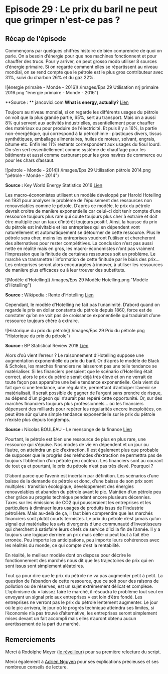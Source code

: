 # Episode 29 : Le prix du baril ne peut que grimper n'est-ce pas ?

## Récap de l'épisode

Commençons par quelques chiffres histoire de bien comprendre de quoi on parle. On a besoin d’énergie pour que nos machines fonctionnent et pour chauffer des trucs. Pour y arriver, on peut grosso modo utiliser 8 sources d’énergie primaire. Si on regarde comment elles se répartissent au niveau mondial, on se rend compte que le pétrole est le plus gros contributeur avec 31%, suivi du charbon 26% et du gaz 22%. 

![énergie primaire - Monde - 2016](./images/Eps 29 Utilisation nrj primaire 2016.png "énergie primaire - Monde - 2016")

**Source : ** jancovici.com **What is energy, actually?** [Lien](https://jancovici.com/en/energy-transition/energy-and-us/what-is-energy-actually/)


Toujours au niveau mondial, si on regarde les différents usages du pétrole on voit que la plus grande partie, 65%, sert au transport. Mais on a aussi 8% qui servent aux activités industrielles, essentiellement pour chauffer des matériaux ou pour produire de l’électricité. Et puis il y a 16%, la partie non-énergétique, qui correspond à la pétrochimie : plastiques divers, tissus synthétiques, emballage alimentaires, huiles de moteur, solvant, engrais, bitume etc. Enfin les 11% restants correspondent aux usages du fioul lourd. On s’en sert essentiellement comme système de chauffage pour les bâtiments et aussi comme carburant pour les gros navires de commerce ou pour les chars d’assaut.

![pétrole - Monde - 2014](./images/Eps 29 Utilisation pétrole 2014.png "pétrole - Monde - 2014")

**Source :** Key World Energy Statistics 2016 [Lien](https://www.oecd-ilibrary.org/energy/key-world-energy-statistics-2016_key_energ_stat-2016-en)

Les macro-économistes utilisent un modèle développé par Harold Hotelling en 1931 pour analyser le problème de l’épuisement des ressources non renouvelables comme le pétrole. D’après ce modèle, le prix du pétrole devrait croitre de manière exponentielle car celui-ci doit tenir compte d’une ressource toujours plus rare qui coute toujours plus cher à extraire et doit être multiplié par un taux d’intérêt toujours positif. Ainsi, la hausse du prix du pétrole est inévitable et les entreprises qui en dépendent vont naturellement et automatiquement se détourner de cette ressource. Plus le pétrole sera cher, moins les entreprises voudront l’utiliser et chercheront des alternatives pour rester compétitives. La conclusion n’est pas aussi nette en réalité mais en gros, les macro-économistes n’ont pas vraiment l’impression que la finitude de certaines ressources soit un problème. Le marché va transmettre l’information de cette finitude par le biais des prix… Les entreprises seront alors encouragées à innover, à utiliser les ressources de manière plus efficaces ou à leur trouver des substituts.

![Modèle d'Hotelling](./images/Eps 29 Modèle Hotelling.png "Modèle d'Hotelling")

**Source :** Wikipedia : Rente d'Hotelling [Lien](https://fr.wikipedia.org/wiki/Rente_d%27Hotelling)

Cependant, le modèle d’Hotelling ne fait pas l’unanimité. D’abord quand on regarde le prix en dollar constants du pétrole depuis 1860, force est de constater qu’on ne voit pas de croissance exponentielle qui traduirait d’une ressource toujours chère à extraire. 

![Historique du prix du pétrole](./images/Eps 29 Prix du pétrole.png "Historique du prix du pétrole")

**Source :** BP Statistical Review 2018 [Lien](https://www.bp.com/en/global/corporate/energy-economics/statistical-review-of-world-energy/downloads.html)

Alors d’où vient l’erreur ? Le raisonnement d’Hotelling suppose une augmentation exponentielle du prix du baril. Or d’après le modèle de Black & Scholes, les marchés financiers ne laisseront pas une telle tendance se matérialiser. Si les financiers pensaient que le scénario d’Hotelling était correct, alors le prix du pétrole serait déjà très élevé et on ne verrait de toute façon pas apparaître une belle tendance exponentielle. Cela vient du fait que si une  tendance, une régularité, permettant d’anticiper l’avenir se matérialisait, il serait possible de gagner de l’argent sans prendre de risque, au dépend d’un pigeon qui n’aurait pas repéré cette opportunité. Or, sur des marchés financiers toujours plus professionnels… où les financiers dépensent des milliards pour repérer les régularités encore inexploitées, on peut être sûr qu’une simple tendance exponentielle sur le prix du pétrole n’existe plus depuis longtemps.

**Source :** Nicolas BOULEAU - Le mensonge de la finance [Lien](https://www.amazon.fr/mensonge-finance-math%C3%A9matiques-signal-prix-plan%C3%A8te/dp/2708245554)

Pourtant, le pétrole est bien une ressource de plus en plus rare, une ressource qui s’épuise. Nos modes de vie en dépendent et un jour ou l’autre, on atteindra un pic d’extraction. Il est également plus que probable de supposer que le progrès des méthodes d’extraction ne permettra pas de toujours l’obtention d’un pétrole peu coûteux. Les financiers sont au courant de tout ça et pourtant, le prix du pétrole n’est pas très élevé. Pourquoi ?

D’abord parce que l’avenir est incertain par définition. Les scénarios d’une baisse de la demande de pétrole et donc, d’une baisse de son prix sont multiples : transition écologique, développement des énergies renouvelables et abandon du pétrole avant le pic. Maintien d’un pétrole peu cher grâce au progrès technique pendant encore plusieurs décennies. Taxes sur les émissions de CO2 qui pousseraient les entreprises et les particuliers à diminuer leurs usages de produits issus de l’industrie pétrolière. Mais au-delà de ça, il faut bien comprendre que les marchés financiers sont plutôt courts termistes. Le prix du pétrole n’est jamais qu’un signal qui matérialise les avis divergents d’une communauté d’investisseurs qui cherchent à satisfaire leurs chefs de service d’ici la fin de l’année. Il y a toujours une logique derrière un prix mais celle-ci peut tout à fait être erronée. Peu importe les anticipations, peu importe leurs cohérences avec les réalités du monde, ce qui compte c’est la rentabilité.

En réalité, le meilleur modèle dont on dispose pour décrire le fonctionnement des marchés nous dit que les trajectoires de prix qui en sont issus sont simplement aléatoires.

Tout ça pour dire que le prix du pétrole ne va pas augmenter petit à petit. La question de l’abandon de cette ressource, que ce soit pour des raisons de pollution ou de réserves, est un sujet extrêmement délicat et complexe. L’optimisme du « laissez faire le marché, il résoudra le problème tout seul en envoyant un signal prix aux entreprises » est loin d’être fondé. Les entreprises ne verront pas le prix du pétrole lentement augmenter. Le jour où le pic arrivera, le jour où le progrès technique atteindra ses limites, si l’économie n’a pas trouvé d’alternative, les entreprises seront simplement mises devant un fait accompli mais elles n’auront obtenu aucun avertissement de la part du marché.

## Remerciements

Merci à Rodolphe Meyer ([le réveilleur](https://www.youtube.com/channel/UC1EacOJoqsKaYxaDomTCTEQ)) pour sa première relecture du script.

Merci également à [Adrien Nguyen](https://sites.google.com/site/anhhomepage/) pour ses explications précieuses et ses nombreux conseils de lecture.

